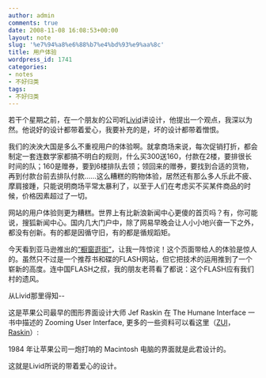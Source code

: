 ```yaml
---
author: admin
comments: true
date: 2008-11-08 16:08:53+00:00
layout: note
slug: '%e7%94%a8%e6%88%b7%e4%bd%93%e9%aa%8c'
title: 用户体验
wordpress_id: 1741
categories:
- notes
- 不好归类
tags:
- 不好归类
---
```


若干个星期之前，在一个朋友的公司听[Livid](http://www.livid.cn)讲设计，他提出一个观点，我深以为然。他说好的设计都带着爱心，我要补充的是，坏的设计都带着憎恨。  
  
我们的泱泱大国是多么不重视用户的体验啊。就拿商场来说，每次促销打折，都会制定一套连数学家都搞不明白的规则，什么买300送160，付款在2楼，要排很长时间的队；160是赠券，要到6楼排队去领；领回来的赠券，要找到合适的货物，再到付款台前去排队付款……这么糟糕的购物体验，居然还有那么多人乐此不疲、摩肩接踵，只能说明商场平常太暴利了，以至于人们在考虑买不买某件商品的时候，价格因素超过了一切。  
  
网站的用户体验则更为糟糕。世界上有比新浪新闻中心更傻的首页吗？有，你可能说，搜狐新闻中心。国内几大门户中，除了网易早晚会让人小小地兴奋一下之外，都没有创新。有的都是因循守旧，有的都是循规蹈矩。  
  
今天看到亚马逊推出的[“橱窗逛街”](http://www.windowshop.com)，让我一阵惊诧！这个页面带给人的体验是惊人的。虽然只不过是一个推荐书和碟的FLASH网站，但它把技术的运用推到了一个崭新的高度。连中国FLASH之叔，我的朋友老蒋看了都说：这个FLASH应有我们村的遗风。  
  
从Livid那里得知--  
  
这是苹果公司最早的图形界面设计大师 Jef Raskin 在 The Humane Interface 一书中描述的 Zooming User Interface, 更多的一些资料可以看这里（[ZUI](http://en.wikipedia.org/wiki/Zooming_User_Interface)，[Raskin](http://en.wikipedia.org/wiki/Jef_Raskin)）:  
  
1984 年让苹果公司一炮打响的 Macintosh 电脑的界面就是此君设计的。  
  
这就是Livid所说的带着爱心的设计。  


<blockquote></blockquote>
